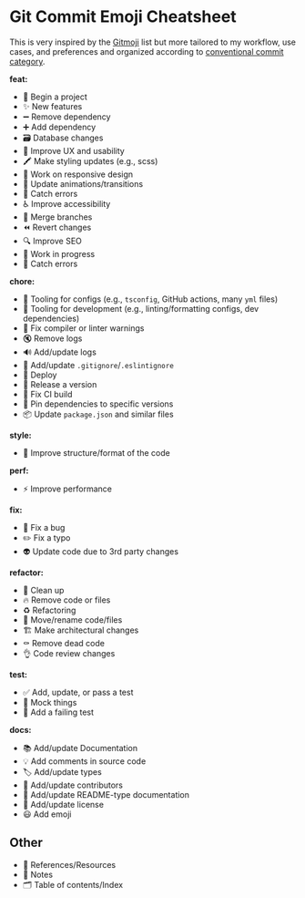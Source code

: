 # Git Commit Emoji Cheatsheet

This is very inspired by the [Gitmoji](https://gitmoji.dev/) list but more tailored to my workflow, use cases, and preferences and organized according to [conventional commit category](https://karma-runner.github.io/0.10/dev/git-commit-msg.html).

**feat:**
- 🎉 Begin a project
- ✨ New features
- ➖ Remove dependency
- ➕ Add dependency
- 🗃️ Database changes
- 🚸 Improve UX and usability
- 🖍 Make styling updates (e.g., scss)
- 📱 Work on responsive design
- 💫 Update animations/transitions
- 🥅 Catch errors
- ♿️ Improve accessibility
- 🔀 Merge branches
- ⏪️ Revert changes
- 🔍️ Improve SEO
- 🚧 Work in progress
- 🥅 Catch errors

**chore:**
- 🔧 Tooling for configs (e.g., `tsconfig`, GitHub actions, many `yml` files)
- 🔨 Tooling for development (e.g., linting/formatting configs, dev dependencies)
- 🚨 Fix compiler or linter warnings
- 🔇 Remove logs
- 🔊 Add/update logs
- 🙈 Add/update `.gitignore`/`.eslintignore`
- 🚀 Deploy
- 🔖 Release a version
- 💚 Fix CI build
- 📌 Pin dependencies to specific versions
- 📦 Update `package.json` and similar files

**style:**
- 🎨 Improve structure/format of the code

**perf:**
- ⚡️ Improve performance

**fix:**
- 🐛 Fix a bug
- ✏️ Fix a typo
- 👽️ Update code due to 3rd party changes

**refactor:**
- 🧼 Clean up
- 🔥 Remove code or files
- ♻️ Refactoring
- 🚚 Move/rename code/files
- 🏗️ Make architectural changes
- ⚰️ Remove dead code
- 👌 Code review changes

**test:**
- ✅ Add, update, or pass a test
- 🤡 Mock things
- 🧪 Add a failing test

**docs:**
- 📚 Add/update Documentation
- 💡 Add comments in source code
- 🏷️ Add/update types
- 👥 Add/update contributors
- 📝 Add/update README-type documentation
- 📄 Add/update license
- 😃 Add emoji

## Other
- 📙 References/Resources
- 📓 Notes
- 🗂️ Table of contents/Index
